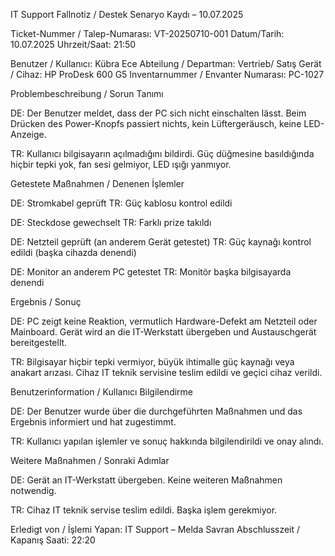 IT Support Fallnotiz / Destek Senaryo Kaydı – 10.07.2025

Ticket-Nummer / Talep-Numarası: VT-20250710-001
Datum/Tarih: 10.07.2025
Uhrzeit/Saat: 21:50

Benutzer / Kullanıcı: Kübra Ece
Abteilung / Departman: Vertrieb/ Satış
Gerät / Cihaz: HP ProDesk 600 G5
Inventarnummer / Envanter Numarası: PC-1027

Problembeschreibung / Sorun Tanımı

DE: Der Benutzer meldet, dass der PC sich nicht einschalten lässt. Beim Drücken des Power-Knopfs passiert nichts, kein Lüftergeräusch, keine LED-Anzeige.

TR: Kullanıcı bilgisayarın açılmadığını bildirdi. Güç düğmesine basıldığında hiçbir tepki yok, fan sesi gelmiyor, LED ışığı yanmıyor.

Getestete Maßnahmen / Denenen İşlemler

DE: Stromkabel geprüft
TR: Güç kablosu kontrol edildi

DE: Steckdose gewechselt
TR: Farklı prize takıldı

DE: Netzteil geprüft (an anderem Gerät getestet)
TR: Güç kaynağı kontrol edildi (başka cihazda denendi)

DE: Monitor an anderem PC getestet
TR: Monitör başka bilgisayarda denendi

Ergebnis / Sonuç

DE: PC zeigt keine Reaktion, vermutlich Hardware-Defekt am Netzteil oder Mainboard. Gerät wird an die IT-Werkstatt übergeben und Austauschgerät bereitgestellt.

TR: Bilgisayar hiçbir tepki vermiyor, büyük ihtimalle güç kaynağı veya anakart arızası. Cihaz IT teknik servisine teslim edildi ve geçici cihaz verildi.

Benutzerinformation / Kullanıcı Bilgilendirme

DE: Der Benutzer wurde über die durchgeführten Maßnahmen und das Ergebnis informiert und hat zugestimmt.

TR: Kullanıcı yapılan işlemler ve sonuç hakkında bilgilendirildi ve onay alındı.

Weitere Maßnahmen / Sonraki Adımlar

DE: Gerät an IT-Werkstatt übergeben. Keine weiteren Maßnahmen notwendig.

TR: Cihaz IT teknik servise teslim edildi. Başka işlem gerekmiyor.

Erledigt von / İşlemi Yapan: IT Support – Melda Savran Abschlusszeit / Kapanış Saati: 22:20
